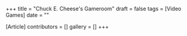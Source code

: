 +++
title = "Chuck E. Cheese's Gameroom"
draft = false
tags = [Video Games]
date = ""

[Article]
contributors = []
gallery = []
+++